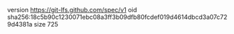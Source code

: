 version https://git-lfs.github.com/spec/v1
oid sha256:18c5b90c1230071ebc08a3ff3b09dfb80fcdef019d4614dbcd3a07c729d4381a
size 725

